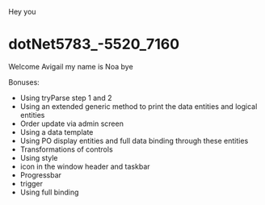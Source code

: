 Hey you
# dotNet5783_-5520_7160
Welcome Avigail
my name is Noa
bye


Bonuses:

* Using tryParse step 1 and 2
* Using an extended generic method to print the data entities and logical entities
* Order update via admin screen
* Using a data template
* Using PO display entities and full data binding through these entities
* Transformations of controls
* Using style
* icon in the window header and taskbar
* Progressbar
* trigger
* Using full binding